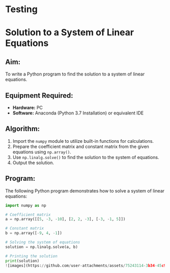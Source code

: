 # Testing
# Solution to a System of Linear Equations

## Aim:
To write a Python program to find the solution to a system of linear equations.

## Equipment Required:
- **Hardware:** PC
- **Software:** Anaconda (Python 3.7 Installation) or equivalent IDE

## Algorithm:
1. Import the `numpy` module to utilize built-in functions for calculations.
2. Prepare the coefficient matrix and constant matrix from the given equations using `np.array()`.
3. Use `np.linalg.solve()` to find the solution to the system of equations.
4. Output the solution.

## Program:
The following Python program demonstrates how to solve a system of linear equations:

```python
import numpy as np

# Coefficient matrix
a = np.array([[5, -3, -10], [2, 2, -3], [-3, -1, 5]])

# Constant matrix
b = np.array([-9, 4, -1])

# Solving the system of equations
solution = np.linalg.solve(a, b)

# Printing the solution
print(solution)
![images](https://github.com/user-attachments/assets/75243114-3b34-45c9-8443-7b2a8556c32b)

